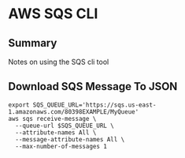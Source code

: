 # AWS SQS CLI

## Summary

Notes on using the SQS cli tool

## Download SQS Message To JSON

```console
export SQS_QUEUE_URL='https://sqs.us-east-1.amazonaws.com/80398EXAMPLE/MyQueue'
aws sqs receive-message \
  --queue-url $SQS_QUEUE_URL \
  --attribute-names All \
  --message-attribute-names All \
  --max-number-of-messages 1
```
